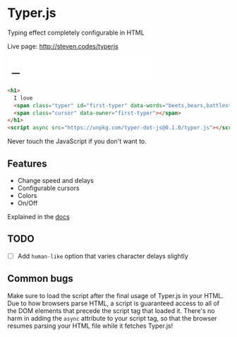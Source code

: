 # Typer.js
Typing effect completely configurable in HTML

Live page: http://steven.codes/typerjs

![example gif of typing effect](assets/bears.gif)

```html
<h1>
  I love
  <span class="typer" id="first-typer" data-words="beets,bears,battlestar galactica" data-colors="#cd2032,#cc1e81,#6e6abb"></span>
  <span class="cursor" data-owner="first-typer"></span>
</h1>
<script async src="https://unpkg.com/typer-dot-js@0.1.0/typer.js"></script>
```

Never touch the JavaScript if you don't want to.

## Features
- Change speed and delays
- Configurable cursors
- Colors
- On/Off

Explained in the [docs](http://steven.codes/typerjs/docs/)

## TODO
- [ ] Add `human-like` option that varies character delays slightly

## Common bugs

Make sure to load the script after the final usage of Typer.js in your HTML. Due
to how browsers parse HTML, a script is guaranteed access to all of the DOM elements
that precede the script tag that loaded it. There's no harm in adding the `async`
attribute to your script tag, so that the browser resumes parsing your HTML file
while it fetches Typer.js!
